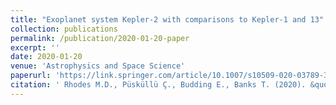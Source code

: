 ```yaml
---
title: "Exoplanet system Kepler-2 with comparisons to Kepler-1 and 13"
collection: publications
permalink: /publication/2020-01-20-paper
excerpt: ''
date: 2020-01-20
venue: 'Astrophysics and Space Science'
paperurl: 'https://link.springer.com/article/10.1007/s10509-020-03789-3'
citation: ' Rhodes M.D., Püsküllü Ç., Budding E., Banks T. (2020). &quot;Exoplanet system Kepler-2 with comparisons to Kepler-1 and 13 &quot; <i>ApSS</i>. 365(5).'
---
```


<!-- This paper is about the number 1. The number 2 is left for future work.
[Download paper here](http://academicpages.github.io/files/paper1.pdf)
Recommended citation: Your Name, You. (2009). "Paper Title Number 1." <i>Journal 1</i>. 1(1).
-->
